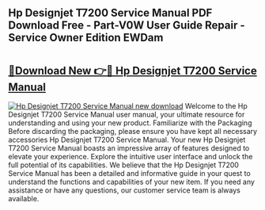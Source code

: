 ## Hp Designjet T7200 Service Manual PDF Download Free - Part-V0W User Guide Repair - Service Owner Edition EWDam

# <h2><a href="http://bc45191.oget.top/?id=Hp+Designjet+T7200+Service+Manual">🔗Download New 👉🔴 Hp Designjet T7200 Service Manual</a></h2>

[![Hp Designjet T7200 Service Manual new download](https://i.imgur.com/5g1atiW.png)](http://bc45191.oget.top/?id=Hp+Designjet+T7200+Service+Manual)
Welcome to the Hp Designjet T7200 Service Manual user manual, your ultimate resource for understanding and using your new product. Familiarize with the Packaging Before discarding the packaging, please ensure you have kept all necessary accessories Hp Designjet T7200 Service Manual. Your new Hp Designjet T7200 Service Manual boasts an impressive array of features designed to elevate your experience. Explore the intuitive user interface and unlock the full potential of its capabilities. We believe that the Hp Designjet T7200 Service Manual has been a detailed and informative guide in your quest to understand the functions and capabilities of your new item. If you need any assistance or have any questions, our customer service team is always available.
